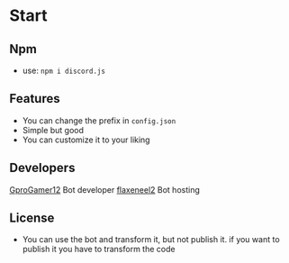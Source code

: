# Start

## Npm

* use: `npm i discord.js`

## Features

* You can change the prefix in `config.json`
* Simple but good
* You can customize it to your liking

## Developers

[GproGamer12](https:www.github.com/GproGamer12) Bot developer
[flaxeneel2](https:www.github.com/flaxeneel2) Bot hosting

## License

* You can use the bot and transform it, but not publish it. if you want to publish it you have to transform the code
